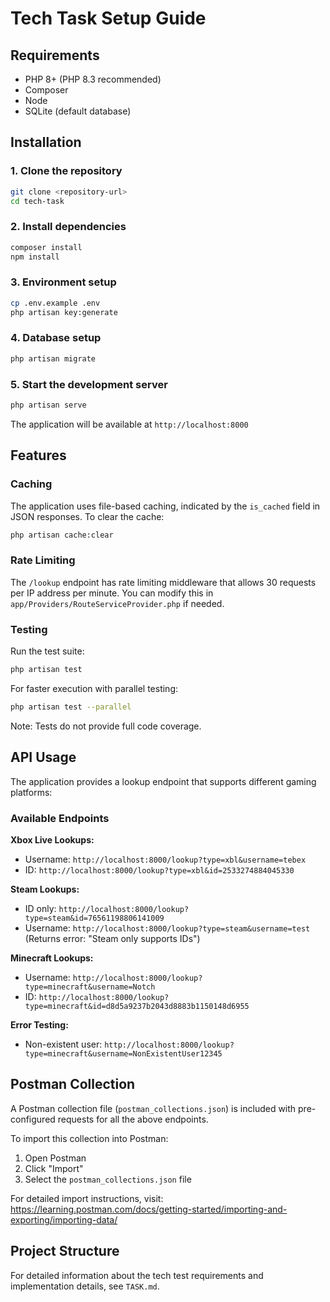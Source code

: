 # Tech Task Setup Guide

## Requirements

- PHP 8+ (PHP 8.3 recommended)
- Composer
- Node
- SQLite (default database)

## Installation

### 1. Clone the repository
```bash
git clone <repository-url>
cd tech-task
```

### 2. Install dependencies
```bash
composer install
npm install
```

### 3. Environment setup
```bash
cp .env.example .env
php artisan key:generate
```

### 4. Database setup
```bash
php artisan migrate
```

### 5. Start the development server
```bash
php artisan serve
```

The application will be available at `http://localhost:8000`

## Features

### Caching
The application uses file-based caching, indicated by the `is_cached` field in JSON responses. To clear the cache:

```bash
php artisan cache:clear
```

### Rate Limiting
The `/lookup` endpoint has rate limiting middleware that allows 30 requests per IP address per minute. You can modify this in `app/Providers/RouteServiceProvider.php` if needed.

### Testing
Run the test suite:

```bash
php artisan test
```

For faster execution with parallel testing:

```bash
php artisan test --parallel
```

Note: Tests do not provide full code coverage.

## API Usage

The application provides a lookup endpoint that supports different gaming platforms:

### Available Endpoints

**Xbox Live Lookups:**
- Username: `http://localhost:8000/lookup?type=xbl&username=tebex`
- ID: `http://localhost:8000/lookup?type=xbl&id=2533274884045330`

**Steam Lookups:**
- ID only: `http://localhost:8000/lookup?type=steam&id=76561198806141009`
- Username: `http://localhost:8000/lookup?type=steam&username=test` (Returns error: "Steam only supports IDs")

**Minecraft Lookups:**
- Username: `http://localhost:8000/lookup?type=minecraft&username=Notch`
- ID: `http://localhost:8000/lookup?type=minecraft&id=d8d5a9237b2043d8883b1150148d6955`

**Error Testing:**
- Non-existent user: `http://localhost:8000/lookup?type=minecraft&username=NonExistentUser12345`

## Postman Collection

A Postman collection file (`postman_collections.json`) is included with pre-configured requests for all the above endpoints.

To import this collection into Postman:
1. Open Postman
2. Click "Import"
3. Select the `postman_collections.json` file

For detailed import instructions, visit: https://learning.postman.com/docs/getting-started/importing-and-exporting/importing-data/

## Project Structure

For detailed information about the tech test requirements and implementation details, see `TASK.md`.
